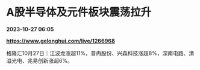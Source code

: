 # A股半导体及元件板块震荡拉升

**2023-10-27 06:05**

**https://www.gelonghui.com/live/1266968**

格隆汇10月27日｜江波龙涨超11%，普冉股份、兴森科技涨超8%，深南电路、清溢光电、兆易创新涨超6%。